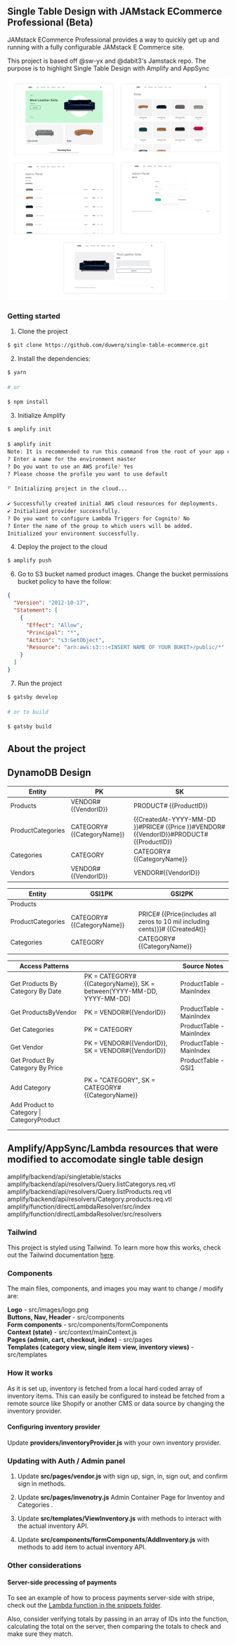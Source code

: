 ## Single Table Design with JAMstack ECommerce Professional (Beta)

JAMstack ECommerce Professional provides a way to quickly get up and running with a fully configurable JAMstack E Commerce site.

This project is based off @sw-yx and @dabit3's Jamstack repo. The purpose is to highlight Single Table Design with Amplify and AppSync

![](design.jpg)

>

### Getting started

1. Clone the project

```sh
$ git clone https://github.com/duwerq/single-table-ecommerce.git
```

2. Install the dependencies:

```sh
$ yarn

# or

$ npm install
```

3. Initialize Amplify

```sh
$ amplify init

$ amplify init
Note: It is recommended to run this command from the root of your app directory
? Enter a name for the environment master
? Do you want to use an AWS profile? Yes
? Please choose the profile you want to use default

⠋ Initializing project in the cloud...

✔ Successfully created initial AWS cloud resources for deployments.
✔ Initialized provider successfully.
? Do you want to configure Lambda Triggers for Cognito? No
? Enter the name of the group to which users will be added.
Initialized your environment successfully.
```

4. Deploy the project to the cloud

```sh
$ amplify push
```

6. Go to S3 bucket named product images. Change the bucket permissions bucket policy to have the follow:

```json
{
  "Version": "2012-10-17",
  "Statement": [
    {
      "Effect": "Allow",
      "Principal": "*",
      "Action": "s3:GetObject",
      "Resource": "arn:aws:s3:::<INSERT NAME OF YOUR BUKET>/public/*"
    }
  ]
}
```

7. Run the project

```sh
$ gatsby develop

# or to build

$ gatsby build
```

## About the project

## DynamoDB Design

| Entity            | PK                          | SK                                                                                              |
| ----------------- | --------------------------- | ----------------------------------------------------------------------------------------------- |
| Products          | VENDOR\#{{VendorID}}        | PRODUCT\# {{ProductID}}                                                                         |
| ProductCategories | CATEGORY\# {{CategoryName}} | {{CreatedAt\-YYYY\-MM\-DD }}\#PRICE\# {{Price }}\#VENDOR\#{{VendorID}}\#PRODUCT\# {{ProductID}} |
| Categories        | CATEGORY                    | CATEGORY\# {{CategoryName}}                                                                     |
| Vendors           | VENDOR\#{{VendorID}}        | VENDOR\#{{VendorID}}                                                                            |

| Entity            | GSI1PK                      | GSI2PK                                                                            |
| ----------------- | --------------------------- | --------------------------------------------------------------------------------- |
| Products          |                             |                                                                                   |
| ProductCategories | CATEGORY\# {{CategoryName}} | PRICE\# {{Price\(includes all zeros to 10 mil including cents\)}}\# {{CreatedAt}} |
| Categories        | CATEGORY                    | CATEGORY\# {{CategoryName}}                                                       |
|                   |                             |                                                                                   |

| Access Patterns                            |                                                                             | Source Notes              |
| ------------------------------------------ | --------------------------------------------------------------------------- | ------------------------- |
| Get Products By Category By Date           | PK = CATEGORY\#{{CategoryName}}, SK = between\(YYYY\-MM\-DD, YYYY\-MM\-DD\) | ProductTable \- MainIndex |  |
| Get ProductsByVendor                       | PK = VENDOR\#{{VendorID}}                                                   | ProductTable \- MainIndex |  |
| Get Categories                             | PK = CATEGORY                                                               | ProductTable \- MainIndex |  |
| Get Vendor                                 | PK = VENDOR\#{{VendorID}}, SK = VENDOR\#{{VendorID}}                        | ProductTable \- MainIndex |  |
| Get Product By Category By Price           |                                                                             | ProductTable \- GSI1      | When creating the GSI1SK on ProductCategories |
|                                            |                                                                             |                           | , the length of numbers for price will always be the same |
| Add Category                               | PK = "CATEGORY", SK = CATEGORY\# {{CategoryName}}                           |                           |  |
| Add Product to Category \| CategoryProduct |                                                                             |                           | SK Date is comprised of Products original CreatedAt\. |
|                                            |                                                                             |                           | Will also need TransactWriteItems to update original Product Record after creating CategoryProduct |
|                                            |                                                                             |                           |  |

## Amplify/AppSync/Lambda resources that were modified to accomodate single table design

amplify/backend/api/singletable/stacks
amplify/backend/api/resolvers/Query.listCategorys.req.vtl
amplify/backend/api/resolvers/Query.listProducts.req.vtl
amplify/backend/api/resolvers/Category.products.req.vtl
amplify/function/directLambdaResolver/src/index
amplify/function/directLambdaResolver/src/resolvers

### Tailwind

This project is styled using Tailwind. To learn more how this works, check out the Tailwind documentation [here](https://tailwindcss.com/docs).

### Components

The main files, components, and images you may want to change / modify are:

**Logo** - src/images/logo.png  
**Buttons, Nav, Header** - src/components  
**Form components** - src/components/formComponents  
**Context (state)** - src/context/mainContext.js  
**Pages (admin, cart, checkout, index)** - src/pages  
**Templates (category view, single item view, inventory views)** - src/templates

### How it works

As it is set up, inventory is fetched from a local hard coded array of inventory items. This can easily be configured to instead be fetched from a remote source like Shopify or another CMS or data source by changing the inventory provider.

#### Configuring inventory provider

Update **providers/inventoryProvider.js** with your own inventory provider.

### Updating with Auth / Admin panel

1. Update **src/pages/vendor.js** with sign up, sign, in, sign out, and confirm sign in methods.

1. Update **src/pages/invenotry.js** Admin Container Page for Inventoy and Categories .

1. Update **src/templates/ViewInventory.js** with methods to interact with the actual inventory API.

1. Update **src/components/formComponents/AddInventory.js** with methods to add item to actual inventory API.

### Other considerations

#### Server-side processing of payments

To see an example of how to process payments server-side with stripe, check out the [Lambda function in the snippets folder](https://github.com/jamstack-cms/jamstack-ecommerce/blob/master/snippets/lambda.js).

Also, consider verifying totals by passing in an array of IDs into the function, calculating the total on the server, then comparing the totals to check and make sure they match.
